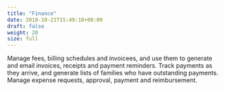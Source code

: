 ```yaml
---
title: "Finance"
date: 2018-10-21T15:49:18+08:00
draft: false
weight: 20
size: full
---
```


Manage fees, billing schedules and invoicees, and use them to generate and email invoices, receipts and payment reminders. Track payments as they arrive, and generate lists of families who have outstanding payments. Manage expense requests, approval, payment and reimbursement.

